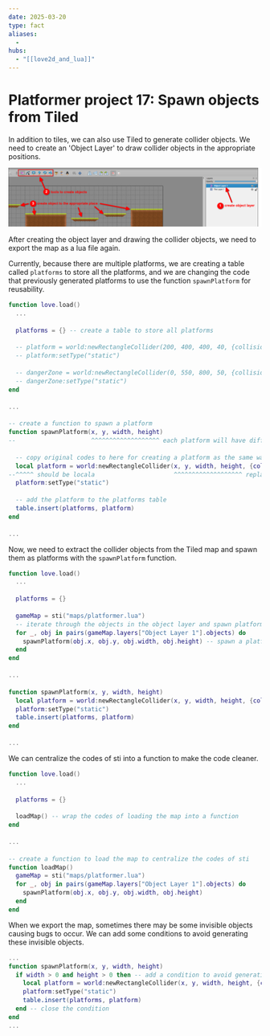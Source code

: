 ```yaml
---
date: 2025-03-20
type: fact
aliases:
  -
hubs:
  - "[[love2d_and_lua]]"
---
```


# Platformer project 17: Spawn objects from Tiled

In addition to tiles, we can also use Tiled to generate collider objects. We need to create an 'Object Layer' to draw collider objects in the appropriate positions.

![create-objects-by-tiled.png](../assets/imgs/create-objects-by-tiled.png)

After creating the object layer and drawing the collider objects, we need to export the map as a lua file again.

Currently, because there are multiple platforms, we are creating a table called `platforms` to store all the platforms, and we are changing the code that previously generated platforms to use the function `spawnPlatform` for reusability.

```lua
function love.load()
  ...

  platforms = {} -- create a table to store all platforms

  -- platform = world:newRectangleCollider(200, 400, 400, 40, {collision_class = "Platform"})  -- original codes to create a platform, now we are using the function spawnPlatform
  -- platform:setType("static")

  -- dangerZone = world:newRectangleCollider(0, 550, 800, 50, {collision_class = "Danger"}) -- we'll consider this part later, remove it for now
  -- dangerZone:setType("static")
end

...

-- create a function to spawn a platform
function spawnPlatform(x, y, width, height)
--                     ^^^^^^^^^^^^^^^^^^^ each platform will have different x, y, width, and height, so these values should be passed as arguments

  -- copy original codes to here for creating a platform as the same way as before
  local platform = world:newRectangleCollider(x, y, width, height, {collision_class = "Platform"})
--^^^^^ should be locala                      ^^^^^^^^^^^^^^^^^^^ replace the fixed values with the arguments
  platform:setType("static")

  -- add the platform to the platforms table
  table.insert(platforms, platform)
end

...

```

Now, we need to extract the collider objects from the Tiled map and spawn them as platforms with the `spawnPlatform` function.

```lua
function love.load()
  ...

  platforms = {}

  gameMap = sti("maps/platformer.lua") 
  -- iterate through the objects in the object layer and spawn platforms
  for _, obj in pairs(gameMap.layers["Object Layer 1"].objects) do
    spawnPlatform(obj.x, obj.y, obj.width, obj.height) -- spawn a platform with the object's x, y, width, and height
  end
end

...

function spawnPlatform(x, y, width, height)
  local platform = world:newRectangleCollider(x, y, width, height, {collision_class = "Platform"})
  platform:setType("static")
  table.insert(platforms, platform)
end

...

```

We can centralize the codes of sti into a function to make the code cleaner.

```lua
function love.load()
  ...

  platforms = {}

  loadMap() -- wrap the codes of loading the map into a function
end

...

-- create a function to load the map to centralize the codes of sti
function loadMap()
  gameMap = sti("maps/platformer.lua")
  for _, obj in pairs(gameMap.layers["Object Layer 1"].objects) do
    spawnPlatform(obj.x, obj.y, obj.width, obj.height)
  end
end

```

When we export the map, sometimes there may be some invisible objects causing bugs to occur. We can add some conditions to avoid generating these invisible objects.

```lua
...
function spawnPlatform(x, y, width, height)
  if width > 0 and height > 0 then -- add a condition to avoid generating invisible objects
    local platform = world:newRectangleCollider(x, y, width, height, {collision_class = "Platform"})
    platform:setType("static")
    table.insert(platforms, platform)
  end -- close the condition
end
...

```
